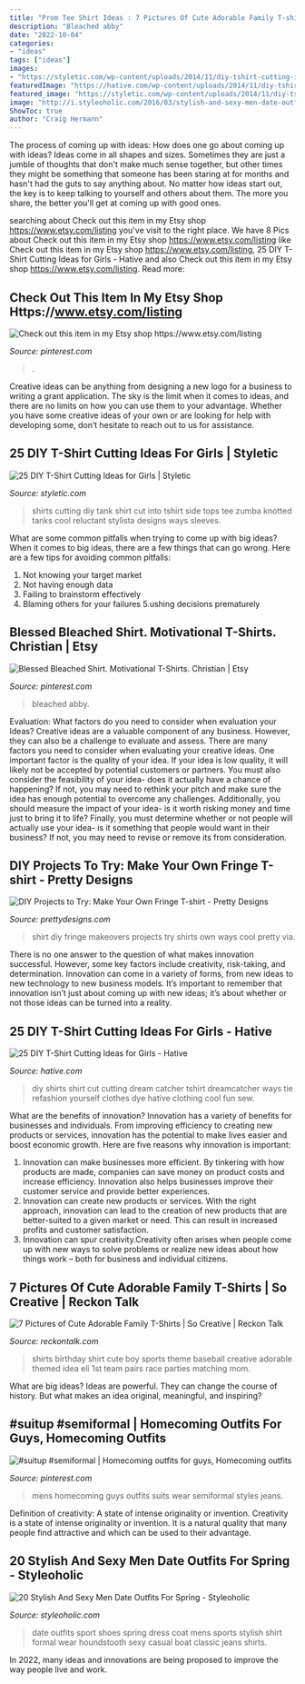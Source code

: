 ```yaml
---
title: "Prom Tee Shirt Ideas : 7 Pictures Of Cute Adorable Family T-shirts"
description: "Bleached abby"
date: "2022-10-04"
categories:
- "ideas"
tags: ["ideas"]
images:
- "https://styletic.com/wp-content/uploads/2014/11/diy-tshirt-cutting-ideas/22-cutting-shirts-into-tank-tops.jpg"
featuredImage: "https://hative.com/wp-content/uploads/2014/11/diy-tshirt-cutting-ideas/5-dream-catcher-t-shirt-cutting.jpg"
featured_image: "https://styletic.com/wp-content/uploads/2014/11/diy-tshirt-cutting-ideas/22-cutting-shirts-into-tank-tops.jpg"
image: "http://i.styleoholic.com/2016/03/stylish-and-sexy-men-date-outfits-for-spring-7.jpg"
ShowToc: true
author: "Craig Hermann"
---
```



The process of coming up with ideas: How does one go about coming up with ideas?
Ideas come in all shapes and sizes. Sometimes they are just a jumble of thoughts that don't make much sense together, but other times they might be something that someone has been staring at for months and hasn't had the guts to say anything about. 
No matter how ideas start out, the key is to keep talking to yourself and others about them. The more you share, the better you'll get at coming up with good ones.

	

		
searching about Check out this item in my Etsy shop https://www.etsy.com/listing you've visit to the right place. We have 8 Pics about Check out this item in my Etsy shop https://www.etsy.com/listing like Check out this item in my Etsy shop https://www.etsy.com/listing, 25 DIY T-Shirt Cutting Ideas for Girls - Hative and also Check out this item in my Etsy shop https://www.etsy.com/listing. Read more:
		
    
## Check Out This Item In My Etsy Shop Https://www.etsy.com/listing

<img loading=lazy src="https://i.pinimg.com/736x/76/d5/b7/76d5b7df549bd766d3da8e635e7a5422.jpg" onerror="this.onerror=null;this.src='https://tse3.mm.bing.net/th?id=OIP.daSkkbdChW2B6ggPcpmRVQHaG9&amp;pid=15.1';" alt="Check out this item in my Etsy shop https://www.etsy.com/listing">

_Source: pinterest.com_

>. 

	

Creative ideas can be anything from designing a new logo for a business to writing a grant application. The sky is the limit when it comes to ideas, and there are no limits on how you can use them to your advantage. Whether you have some creative ideas of your own or are looking for help with developing some, don’t hesitate to reach out to us for assistance.

    
## 25 DIY T-Shirt Cutting Ideas For Girls | Styletic

<img loading=lazy src="https://styletic.com/wp-content/uploads/2014/11/diy-tshirt-cutting-ideas/22-cutting-shirts-into-tank-tops.jpg" onerror="this.onerror=null;this.src='https://tse4.mm.bing.net/th?id=OIP.ligGZPDzb2KKBMl05sedxgHaLJ&amp;pid=15.1';" alt="25 DIY T-Shirt Cutting Ideas for Girls | Styletic">

_Source: styletic.com_

>shirts cutting diy tank shirt cut into tshirt side tops tee zumba knotted tanks cool reluctant stylista designs ways sleeves. 

	

What are some common pitfalls when trying to come up with big ideas?
When it comes to big ideas, there are a few things that can go wrong. Here are a few tips for avoiding common pitfalls: 
1. Not knowing your target market 
2. Not having enough data 
3. Failing to brainstorm effectively 
4. Blaming others for your failures 
5.ushing decisions prematurely 

    
## Blessed Bleached Shirt. Motivational T-Shirts. Christian | Etsy

<img loading=lazy src="https://i.pinimg.com/736x/d6/d3/9e/d6d39e314afdfdaea6002f614c17e186.jpg" onerror="this.onerror=null;this.src='https://tse1.mm.bing.net/th?id=OIP.qVMXCjl2uh-mZnrYNoG8UAHaJ4&amp;pid=15.1';" alt="Blessed Bleached Shirt. Motivational T-Shirts. Christian | Etsy">

_Source: pinterest.com_

>bleached abby. 

	

Evaluation: What factors do you need to consider when evaluation your Ideas?
Creative ideas are a valuable component of any business. However, they can also be a challenge to evaluate and assess. There are many factors you need to consider when evaluating your creative ideas. 
One important factor is the quality of your idea. If your idea is low quality, it will likely not be accepted by potential customers or partners. You must also consider the feasibility of your idea- does it actually have a chance of happening? If not, you may need to rethink your pitch and make sure the idea has enough potential to overcome any challenges. Additionally, you should measure the impact of your idea- is it worth risking money and time just to bring it to life? Finally, you must determine whether or not people will actually use your idea- is it something that people would want in their business? If not, you may need to revise or remove its from consideration.

    
## DIY Projects To Try: Make Your Own Fringe T-shirt - Pretty Designs

<img loading=lazy src="https://www.prettydesigns.com/wp-content/uploads/2014/05/T-shirt-Makeovers.jpg" onerror="this.onerror=null;this.src='https://tse2.mm.bing.net/th?id=OIP.TS0vuDr9ghKOmAt4o37XKQHaJz&amp;pid=15.1';" alt="DIY Projects to Try: Make Your Own Fringe T-shirt - Pretty Designs">

_Source: prettydesigns.com_

>shirt diy fringe makeovers projects try shirts own ways cool pretty via. 

	

There is no one answer to the question of what makes innovation successful. However, some key factors include creativity, risk-taking, and determination. Innovation can come in a variety of forms, from new ideas to new technology to new business models. It’s important to remember that innovation isn’t just about coming up with new ideas; it’s about whether or not those ideas can be turned into a reality.

    
## 25 DIY T-Shirt Cutting Ideas For Girls - Hative

<img loading=lazy src="https://hative.com/wp-content/uploads/2014/11/diy-tshirt-cutting-ideas/5-dream-catcher-t-shirt-cutting.jpg" onerror="this.onerror=null;this.src='https://tse3.mm.bing.net/th?id=OIP.uLNYmssWiF6RjMp1GzodowHaPO&amp;pid=15.1';" alt="25 DIY T-Shirt Cutting Ideas for Girls - Hative">

_Source: hative.com_

>diy shirts shirt cut cutting dream catcher tshirt dreamcatcher ways tie refashion yourself clothes dye hative clothing cool fun sew. 

	

What are the benefits of innovation?
Innovation has a variety of benefits for businesses and individuals. From improving efficiency to creating new products or services, innovation has the potential to make lives easier and boost economic growth. Here are five reasons why innovation is important: 
1. Innovation can make businesses more efficient. By tinkering with how products are made, companies can save money on product costs and increase efficiency. Innovation also helps businesses improve their customer service and provide better experiences. 
2. Innovation can create new products or services. With the right approach, innovation can lead to the creation of new products that are better-suited to a given market or need. This can result in increased profits and customer satisfaction. 
3. Innovation can spur creativity.Creativity often arises when people come up with new ways to solve problems or realize new ideas about how things work – both for business and individual citizens.

    
## 7 Pictures Of Cute Adorable Family T-Shirts | So Creative | Reckon Talk

<img loading=lazy src="https://www.reckontalk.com/wp-content/uploads/2014/10/7-Pictures-of-Cute-Adorable-Family-T-Shirts-So-Creative-1.jpg" onerror="this.onerror=null;this.src='https://tse3.mm.bing.net/th?id=OIP.fjmnl3OryGXDWJPX9Vg7jQHaJ4&amp;pid=15.1';" alt="7 Pictures of Cute Adorable Family T-Shirts | So Creative | Reckon Talk">

_Source: reckontalk.com_

>shirts birthday shirt cute boy sports theme baseball creative adorable themed idea eli 1st team pairs race parties matching mom. 

	

What are big ideas?
Ideas are powerful. They can change the course of history. But what makes an idea original, meaningful, and inspiring?

    
## #suitup #semiformal | Homecoming Outfits For Guys, Homecoming Outfits

<img loading=lazy src="https://i.pinimg.com/736x/e6/75/ba/e675ba79e3131f898b2fafc8d09a9785--dapper-men-mens-fashion.jpg" onerror="this.onerror=null;this.src='https://tse3.mm.bing.net/th?id=OIP.uxe87ga5StZnQQIW7RP8TgHaQV&amp;pid=15.1';" alt="#suitup #semiformal | Homecoming outfits for guys, Homecoming outfits">

_Source: pinterest.com_

>mens homecoming guys outfits suits wear semiformal styles jeans. 

	

Definition of creativity: A state of intense originality or invention.
Creativity is a state of intense originality or invention. It is a natural quality that many people find attractive and which can be used to their advantage.

    
## 20 Stylish And Sexy Men Date Outfits For Spring - Styleoholic

<img loading=lazy src="http://i.styleoholic.com/2016/03/stylish-and-sexy-men-date-outfits-for-spring-7.jpg" onerror="this.onerror=null;this.src='https://tse3.mm.bing.net/th?id=OIP.ol_GT7BtGbpX1jEtjVFGmgHaJ4&amp;pid=15.1';" alt="20 Stylish And Sexy Men Date Outfits For Spring - Styleoholic">

_Source: styleoholic.com_

>date outfits sport shoes spring dress coat mens sports stylish shirt formal wear houndstooth sexy casual boat classic jeans shirts. 

	

In 2022, many ideas and innovations are being proposed to improve the way people live and work.

